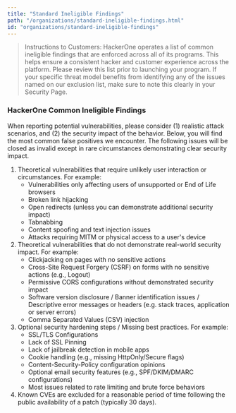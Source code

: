 ```yaml
---
title: "Standard Ineligible Findings"
path: "/organizations/standard-ineligible-findings.html"
id: "organizations/standard-ineligible-findings"
---
```

>Instructions to Customers: HackerOne operates a list of common ineligible findings that are enforced across all of its programs. This helps ensure a consistent hacker and customer experience across the platform. Please review this list prior to launching your program. If your specific threat model benefits from identifying any of the issues named on our exclusion list, make sure to note this clearly in your Security Page.

### HackerOne Common Ineligible Findings

When reporting potential vulnerabilities, please consider (1) realistic attack scenarios, and (2) the security impact of the behavior. Below, you will find the most common false positives we encounter. The following issues will be closed as invalid except in rare circumstances demonstrating clear security impact.

1. Theoretical vulnerabilities that require unlikely user interaction or circumstances. For example:
    * Vulnerabilities only affecting users of unsupported or End of Life browsers
    * Broken link hijacking
    * Open redirects (unless you can demonstrate additional security impact)
    * Tabnabbing
    * Content spoofing and text injection issues
    * Attacks requiring MITM or physical access to a user's device
2. Theoretical vulnerabilities that do not demonstrate real-world security impact. For example:
    * Clickjacking on pages with no sensitive actions
    * Cross-Site Request Forgery (CSRF) on forms with no sensitive actions (e.g., Logout)
    * Permissive CORS configurations without demonstrated security impact
    * Software version disclosure / Banner identification issues / Descriptive error messages or headers (e.g. stack traces, application or server errors)
    * Comma Separated Values (CSV) injection
3. Optional security hardening steps / Missing best practices. For example:
    * SSL/TLS Configurations
    * Lack of SSL Pinning
    * Lack of jailbreak detection in mobile apps
    * Cookie handling (e.g., missing HttpOnly/Secure flags)
    * Content-Security-Policy configuration opinions
    * Optional email security features (e.g., SPF/DKIM/DMARC configurations)
    * Most issues related to rate limiting and brute force behaviors
4. Known CVEs are excluded for a reasonable period of time following the public availability of a patch (typically 30 days).

